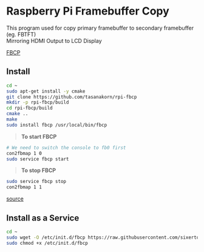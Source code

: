 # Raspberry Pi Framebuffer Copy

This program used for copy primary framebuffer to secondary framebuffer (eg. FBTFT)<br>
Mirroring HDMI Output to LCD Display

[FBCP](https://github.com/tasanakorn/rpi-fbcp)

## Install

```bash
cd ~
sudo apt-get install -y cmake
git clone https://github.com/tasanakorn/rpi-fbcp
mkdir -p rpi-fbcp/build
cd rpi-fbcp/build
cmake ..
make
sudo install fbcp /usr/local/bin/fbcp
```

> **To start FBCP**

```bash
# We need to switch the console to fb0 first
con2fbmap 1 0
sudo service fbcp start
```

> **To stop FBCP**

```bash
sudo service fbcp stop
con2fbmap 1 1
```

[source](https://github.com/notro/fbtft/wiki/FBTFT-on-Raspian#framebuffer-copy)

## Install as a Service

```bash
cd ~
sudo wget -O /etc/init.d/fbcp https://raw.githubusercontent.com/sixertoy/retrobox/master/files/fbcp
sudo chmod +x /etc/init.d/fbcp
```
